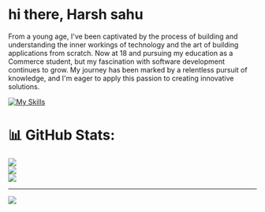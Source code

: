 # hi there, Harsh sahu 
From a young age, I've been captivated by the process of building and understanding the inner workings of technology and the art of building applications from scratch. Now at 18 and pursuing my education as a Commerce student, but my fascination with software development continues to grow. My journey has been marked by a relentless pursuit of knowledge, and I'm eager to apply this passion to creating innovative solutions.

[![My Skills](https://skillicons.dev/icons?i=js,html,css,java,express,node,react,next,reactnative,springboot,maven,mysql,mongodb,redux)](https://skillicons.dev)
# 📊 GitHub Stats:
![](https://github-readme-stats.vercel.app/api?username=harshsahu12&theme=react&hide_border=false&include_all_commits=true&count_private=false)<br/>
![](https://github-readme-streak-stats.herokuapp.com/?user=harshsahu12&theme=react&hide_border=false)<br/>
![](https://github-readme-stats.vercel.app/api/top-langs/?username=harshsahu12&theme=react&hide_border=false&include_all_commits=true&count_private=false&layout=compact)

---
[![](https://visitcount.itsvg.in/api?id=harshsahu12&icon=0&color=0)](https://visitcount.itsvg.in)

<!-- Proudly created with GPRM ( https://gprm.itsvg.in ) -->
